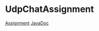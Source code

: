 # UdpChatAssignment

[Assignment](https://github.com/dani153i/UdpChatAssignment/blob/master/Chat%20Server%20Obligatorisk%20Aflevering.pdf "Assignment")
[JavaDoc](https://github.com/dani153i/UdpChatAssignment/blob/master/JavaDoc.zip "JavaDoc")
